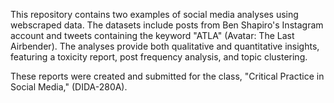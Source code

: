 This repository contains two examples of social media analyses using webscraped data. The datasets include posts from Ben Shapiro's Instagram account and tweets containing the keyword "ATLA" (Avatar: The Last Airbender). The analyses provide both qualitative and quantitative insights, featuring a toxicity report, post frequency analysis, and topic clustering.


These reports were created and submitted for the class, "Critical Practice in Social Media," (DIDA-280A). 
